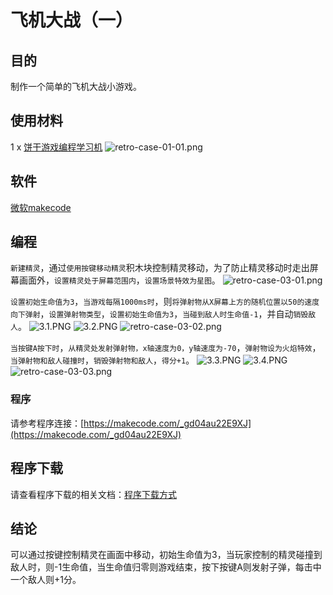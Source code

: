 # 飞机大战（一）

## 目的
制作一个简单的飞机大战小游戏。

## 使用材料
1 x [饼干游戏编程学习机](https://item.taobao.com/item.htm?spm=a1z10.5-c-s.w4002-18602834185.82.51a95ccfE1IJt1&id=644090757603)
![retro-case-01-01.png](https://cdn.nlark.com/yuque/0/2021/png/12684684/1621232942695-64f1bd5c-64d1-4b18-a446-d057ff58bdf4.png#clientId=u290807aa-dcd0-4&from=ui&height=286&id=u89db64dd&margin=%5Bobject%20Object%5D&name=retro-case-01-01.png&originHeight=497&originWidth=400&originalType=binary&ratio=1&size=213971&status=done&style=none&taskId=u8294799d-88ae-4f0d-9430-a08c54e4683&width=230)

## 软件
[微软makecode](https://arcade.makecode.com/)

## 编程
`新建精灵`，通过`使用按键移动精灵`积木块控制精灵移动，为了防止精灵移动时走出屏幕画面外，`设置精灵处于屏幕范围内`，`设置场景特效为星图`。
![retro-case-03-01.png](https://cdn.nlark.com/yuque/0/2021/png/12684684/1621232984161-d5e5a2cc-e277-443f-9b8a-23752d642ab3.png#clientId=u290807aa-dcd0-4&from=ui&id=u79b6ffaf&margin=%5Bobject%20Object%5D&name=retro-case-03-01.png&originHeight=207&originWidth=400&originalType=binary&ratio=1&size=35362&status=done&style=none&taskId=ub39e4d63-d7fd-460d-be2b-944360d9914)

`设置初始生命值为3`，`当游戏每隔1000ms时`，则`将弹射物从X屏幕上方的随机位置以50的速度向下弹射`，`设置弹射物类型`，`设置初始生命值为3`，`当碰到敌人时生命值-1`，并自动`销毁敌人`。
![3.1.PNG](https://cdn.nlark.com/yuque/0/2021/png/12684684/1621318319641-2ef8a095-1f77-4c33-9fb2-62fa85fc6aab.png#clientId=u012dd38a-f7f5-4&from=ui&id=u6f7b736c&margin=%5Bobject%20Object%5D&name=3.1.PNG&originHeight=186&originWidth=339&originalType=binary&ratio=1&size=14749&status=done&style=none&taskId=u8ac37675-0225-400c-b415-82a7c6e455e)
![3.2.PNG](https://cdn.nlark.com/yuque/0/2021/png/12684684/1621318391259-6afa862e-7cbc-4472-ae12-bb6d8766f34a.png#clientId=u012dd38a-f7f5-4&from=ui&id=u93deebb8&margin=%5Bobject%20Object%5D&name=3.2.PNG&originHeight=226&originWidth=498&originalType=binary&ratio=1&size=22466&status=done&style=none&taskId=u34039a89-3411-4dba-a143-bfb903a043e)
![retro-case-03-02.png](https://cdn.nlark.com/yuque/0/2021/png/12684684/1621233012696-d18ce1c4-c3ca-4588-85e5-bfbd120e8c1c.png#clientId=u290807aa-dcd0-4&from=ui&id=ue8ca1dd4&margin=%5Bobject%20Object%5D&name=retro-case-03-02.png&originHeight=643&originWidth=600&originalType=binary&ratio=1&size=130516&status=done&style=none&taskId=u98098555-635f-4dcb-9625-b812786bb5a)

`当按键A按下时`，`从精灵处发射弹射物，x轴速度为0，y轴速度为-70`，`弹射物设为火焰特效`，`当弹射物和敌人碰撞时`，`销毁弹射物和敌人`，`得分+1`。
![3.3.PNG](https://cdn.nlark.com/yuque/0/2021/png/12684684/1621318479798-0b0418fc-d125-445b-bb3c-77e7f0deabb4.png#clientId=u012dd38a-f7f5-4&from=ui&id=u757bc752&margin=%5Bobject%20Object%5D&name=3.3.PNG&originHeight=154&originWidth=425&originalType=binary&ratio=1&size=12457&status=done&style=none&taskId=u962a0bb7-2fe9-44fc-8345-42423b67afc)
![3.4.PNG](https://cdn.nlark.com/yuque/0/2021/png/12684684/1621318566141-16b4df88-5849-46d1-ac41-1a49f55d74f7.png#clientId=u012dd38a-f7f5-4&from=ui&id=u49103e97&margin=%5Bobject%20Object%5D&name=3.4.PNG&originHeight=104&originWidth=497&originalType=binary&ratio=1&size=10068&status=done&style=none&taskId=u5ffc5ce4-de92-4d95-8880-c40a287c00d)
![retro-case-03-03.png](https://cdn.nlark.com/yuque/0/2021/png/12684684/1621233027387-9eea13e5-0278-4d39-9deb-0722c29033ad.png#clientId=u290807aa-dcd0-4&from=ui&id=u0506580c&margin=%5Bobject%20Object%5D&name=retro-case-03-03.png&originHeight=919&originWidth=600&originalType=binary&ratio=1&size=178786&status=done&style=none&taskId=u674c079a-8d96-4bd2-a39b-2f314577e05)

### 程序

请参考程序连接：[https://makecode.com/_gd04au22E9XJ](https://makecode.com/_gd04au22E9XJ)

## 程序下载
请查看程序下载的相关文档：[程序下载方式](https://www.yuque.com/elecfreaks-learn/retro/wxo25w)

## 结论
可以通过按键控制精灵在画面中移动，初始生命值为3，当玩家控制的精灵碰撞到敌人时，则-1生命值，当生命值归零则游戏结束，按下按键A则发射子弹，每击中一个敌人则+1分。
